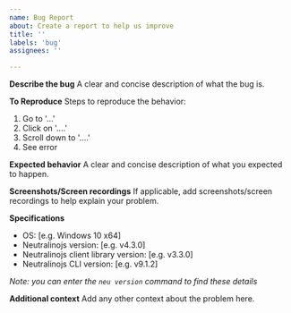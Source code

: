 ```yaml
---
name: Bug Report
about: Create a report to help us improve
title: ''
labels: 'bug'
assignees: ''

---
```


**Describe the bug**
A clear and concise description of what the bug is.

**To Reproduce**
Steps to reproduce the behavior:
1. Go to '...'
2. Click on '....'
3. Scroll down to '....'
4. See error

**Expected behavior**
A clear and concise description of what you expected to happen.

**Screenshots/Screen recordings**
If applicable, add screenshots/screen recordings to help explain your problem.

**Specifications**  
 - OS: [e.g. Windows 10 x64]
 - Neutralinojs version: [e.g. v4.3.0]
 - Neutralinojs client library version: [e.g. v3.3.0]
 - Neutralinojs CLI version: [e.g. v9.1.2]

*Note: you can enter the `neu version` command to find these details*

**Additional context**
Add any other context about the problem here.

